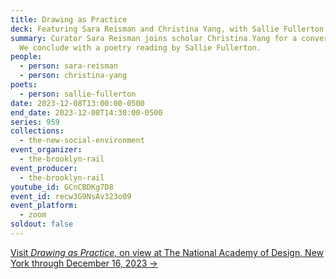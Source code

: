 ```yaml
---
title: Drawing as Practice
deck: Featuring Sara Reisman and Christina Yang, with Sallie Fullerton
summary: Curator Sara Reisman joins scholar Christina Yang for a conversation.
  We conclude with a poetry reading by Sallie Fullerton.
people:
  - person: sara-reisman
  - person: christina-yang
poets:
  - person: sallie-fullerton
date: 2023-12-08T13:00:00-0500
end_date: 2023-12-08T14:30:00-0500
series: 959
collections:
  - the-new-social-environment
event_organizer:
  - the-brooklyn-rail
event_producer:
  - the-brooklyn-rail
youtube_id: GCnCBDKg7D8
event_id: recw3G9NsAv323o09
event_platform:
  - zoom
soldout: false
---
```

[V﻿isit *Drawing as Practice,* on view at The National Academy of Design, New York through December 16, 2023 →](https://nationalacademy.org/calendar/drawing-as-practice)